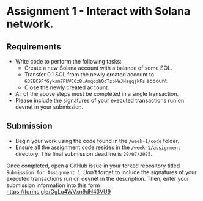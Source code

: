 # Assignment 1 - Interact with Solana network.

## Requirements
- Write code to perform the following tasks:
    - Create a new Solana account with a balance of some SOL.
    - Transfer 0.1 SOL from the newly created account to `63EEC9FfGyksm7PkVC6z8uAmqozbQcTzbkWJNsgqjkFs` account.
    - Close the newly created account.
- All of the above steps must be completed in a single transaction.
- Please include the signatures of your executed transactions run on devnet in your submission.

## Submission
- Begin your work using the code found in the `/week-1/code` folder.
- Ensure all the assignment code resides in the `/week-1/assignment` directory. The final submission deadline is `29/07/2025`.

Once completed, open a GitHub issue in your forked repository titled `Submission for Assignment 1`. Don't forget to include the signatures of your executed transactions run on devnet in the description. Then, enter your submission information into this form https://forms.gle/GgLu4WVxn9dN43VU9